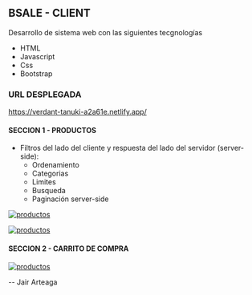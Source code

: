 ## BSALE - CLIENT
Desarrollo de sistema web con las siguientes tecgnologías
- HTML
- Javascript
- Css
- Bootstrap

### URL DESPLEGADA
https://verdant-tanuki-a2a61e.netlify.app/

#### SECCION 1 - PRODUCTOS
* Filtros del lado del cliente y respuesta del lado del servidor (server-side):
    * Ordenamiento
    * Categorias
    * Limites
    * Busqueda
    * Paginación server-side

[![productos](https://i.ibb.co/SVxhKPg/Screenshot-15.png "productos")](https://i.ibb.co/SVxhKPg/Screenshot-15.png "productos")

[![productos](https://i.ibb.co/gPW5fnz/Screenshot-17.png "productos")](https://i.ibb.co/gPW5fnz/Screenshot-17.png "productos")

#### SECCION 2 - CARRITO DE COMPRA

[![productos](https://i.ibb.co/L966VZR/Screenshot-13.png "productos")](https://i.ibb.co/L966VZR/Screenshot-13.png "carrito_compras") 

-- Jair Arteaga
